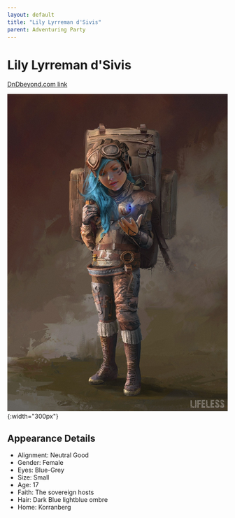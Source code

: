 ```yaml
---
layout: default
title: "Lily Lyrreman d'Sivis"
parent: Adventuring Party
---
```


# Lily Lyrreman d'Sivis

[DnDbeyond.com link](https://www.dndbeyond.com/characters/39397532)

![full_art](img/lily.jpeg){:width="300px"}

## Appearance Details

- Alignment: Neutral Good
- Gender: Female
- Eyes: Blue-Grey
- Size: Small
- Age: 17
- Faith: The sovereign hosts
- Hair: Dark Blue lightblue ombre
- Home: Korranberg
